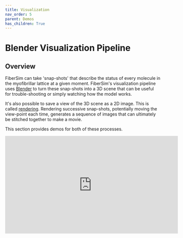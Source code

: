 ```yaml
---
title: Visualization
nav_order: 5
parent: Demos
has_children: True
---
```


# Blender Visualization Pipeline

## Overview

FiberSim can take 'snap-shots' that describe the status of every molecule in the myofibrillar lattice at a given moment. FiberSim's visualization pipeline uses [Blender](https://www.blender.org/) to turn these snap-shots into a 3D scene that can be useful for trouble-shooting or simply watching how the model works.

It's also possible to save a view of the 3D scene as a 2D image. This is called [rendering](https://en.wikipedia.org/wiki/3D_rendering). Rendering successive snap-shots, potentially moving the view-point each time, generates a sequence of images that can ultimately be stitched together to make a movie.

This section provides demos for both of these processes.


<iframe width="560" height="315" src="https://www.youtube.com/embed/LMyyscEcL6I" frameborder="0" allow="accelerometer; autoplay; encrypted-media; gyroscope; picture-in-picture" allowfullscreen></iframe>
